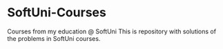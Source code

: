 # SoftUni-Courses
Courses from my education @ SoftUni
This is repository with solutions of the problems in SoftUni courses.
